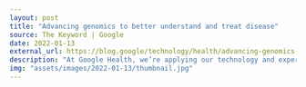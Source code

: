 ```yaml
---
layout: post
title: "Advancing genomics to better understand and treat disease"
source: The Keyword | Google
date: 2022-01-13
external_url: https://blog.google/technology/health/advancing-genomics-better-understand-and-treat-disease/
description: "At Google Health, we’re applying our technology and expertise to the field of genomics. Here are recent research and industry developments we’ve made to help quickly identify genetic disease and foster the equity of genomic tests across ancestries. This includes an exciting new partnership with Pacific Biosciences to further advance genomic technologies in research and the clinic."
img: "assets/images/2022-01-13/thumbnail.jpg"
---
```

